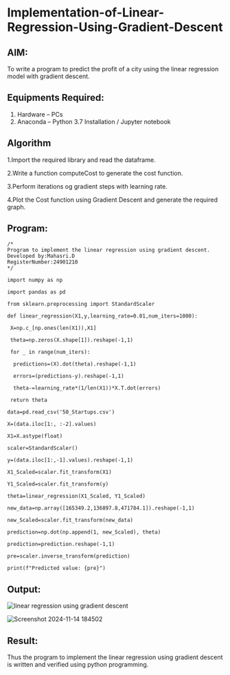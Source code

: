 # Implementation-of-Linear-Regression-Using-Gradient-Descent

## AIM:
To write a program to predict the profit of a city using the linear regression model with gradient descent.

## Equipments Required:
1. Hardware – PCs
2. Anaconda – Python 3.7 Installation / Jupyter notebook

## Algorithm
1.Import the required library and read the dataframe.

2.Write a function computeCost to generate the cost function.

3.Perform iterations og gradient steps with learning rate.

4.Plot the Cost function using Gradient Descent and generate the required graph.


## Program:
```
/*
Program to implement the linear regression using gradient descent.
Developed by:Mahasri.D 
RegisterNumber:24901210  
*/
```
```
import numpy as np

import pandas as pd

from sklearn.preprocessing import StandardScaler

def linear_regression(X1,y,learning_rate=0.01,num_iters=1000):
    
 X=np.c_[np.ones(len(X1)),X1]

 theta=np.zeros(X.shape[1]).reshape(-1,1) 

 for _ in range(num_iters):

  predictions=(X).dot(theta).reshape(-1,1)

  errors=(predictions-y).reshape(-1,1)

  theta-=learning_rate*(1/len(X1))*X.T.dot(errors)

 return theta

data=pd.read_csv('50_Startups.csv')

X=(data.iloc[1:, :-2].values)

X1=X.astype(float)

scaler=StandardScaler()

y=(data.iloc[1:,-1].values).reshape(-1,1)

X1_Scaled=scaler.fit_transform(X1)

Y1_Scaled=scaler.fit_transform(y)

theta=linear_regression(X1_Scaled, Y1_Scaled)

new_data=np.array([165349.2,136897.8,471784.1]).reshape(-1,1)

new_Scaled=scaler.fit_transform(new_data)

prediction=np.dot(np.append(1, new_Scaled), theta)

prediction=prediction.reshape(-1,1)

pre=scaler.inverse_transform(prediction)

print(f"Predicted value: {pre}")

```

## Output:
![linear regression using gradient descent](sam.png)


![Screenshot 2024-11-14 184502](https://github.com/user-attachments/assets/7f842859-4dfa-4bad-96ce-26dfe06439fa)


## Result:
Thus the program to implement the linear regression using gradient descent is written and verified using python programming.

